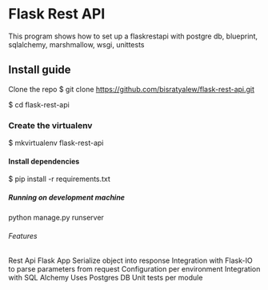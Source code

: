 # Flask Rest API
This program shows how to set up a flaskrestapi with postgre db, blueprint, sqlalchemy, marshmallow, wsgi, unittests

## Install guide
Clone the repo
$ git clone https://github.com/bisratyalew/flask-rest-api.git

$ cd flask-rest-api

### Create the virtualenv
$ mkvirtualenv flask-rest-api

#### Install dependencies
$ pip install -r requirements.txt

##### Running on development machine
python manage.py runserver
###### Features
Rest Api Flask App
Serialize object into response
Integration with Flask-IO to parse parameters from request
Configuration per environment
Integration with SQL Alchemy
Uses Postgres DB
Unit tests per module

